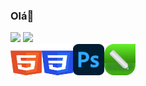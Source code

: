 ### Olá👋
 <div>
 <img  width="50%" src="https://github-readme-stats.vercel.app/api?username=ricardolopes2025&show_icons=true&theme=algolia"/>  
 <img  width="50%" src="https://github-readme-stats.vercel.app/api/top-langs/?username=ricardolopes2025&langs_count=&theme=algolia"/>
 </div>
 
 
 <div>
  <img align="left" alt="Ricardo-HTML" width="50" height="50"  src="https://github.com/ricardolopes2025/img/blob/aecd31d048b455ae9442de224e5b13e5ff8a16e3/html.svg" />
  <img align="left" alt="Ricardo-CSS" width="50" height="50"  src="https://github.com/ricardolopes2025/img/blob/aecd31d048b455ae9442de224e5b13e5ff8a16e3/css.svg" />
  <img align="left" alt="Ricardo-PSD" width="50" height="50" src="https://github.com/ricardolopes2025/img/blob/aa62e384b1a46c83a6fb86416f66d0aa384d6273/psd.svg"/>
  <img align="left" alt="Ricardo-CDR" width="50" height="50" src="https://github.com/ricardolopes2025/img/blob/aa62e384b1a46c83a6fb86416f66d0aa384d6273/cdr.svg" />
</div>
 

